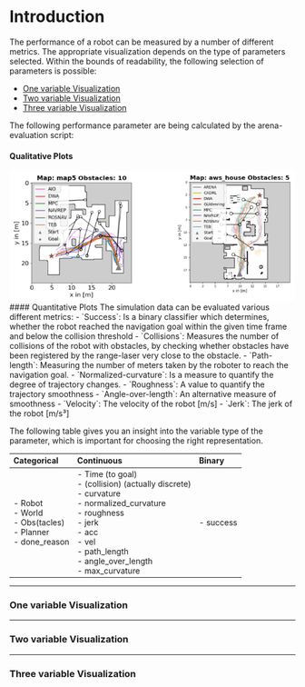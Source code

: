 # Introduction
The performance of a robot can be measured by a number of different metrics. The appropriate visualization depends on the type of parameters selected. Within the bounds of readability, the following selection of parameters is possible:
- [One variable Visualization](#one-variable-visualization)
- [Two variable Visualization](#two-variable-visualization)
- [Three variable Visualization](#three-variable-visualization)

The following performance parameter are being calculated by the arena-evaluation script:
#### Qualitative Plots
<img src="/docs/imgs/qualitative-plots.png">
#### Quantitative Plots
The simulation data can be evaluated various different metrics:
- `Success`: Is a binary classifier which determines, whether the robot reached the navigation goal within the given time frame and below the collision threshold
- `Collisions`: Measures the number of collisions of the robot with obstacles, by checking whether obstacles have been registered by the range-laser very close to the obstacle.
- `Path-length`: Measuring the number of meters taken by the roboter to reach the navigation goal. 
- `Normalized-curvature`: Is a measure to quantify the degree of trajectory changes.
- `Roughness`: A value to quantify the trajectory smoothness
- `Angle-over-length`: An alternative measure of smoothness
- `Velocity`: The velocity of the robot [m/s]
- `Jerk`: The jerk of the robot [m/s³]

The following table gives you an insight into the variable type of the parameter, which is important for choosing the right representation.

| **Categorical** | **Continuous**  | **Binary** |
| :---------------------------- | :---------------------- | :------------------- |
| - Robot  <br> - World  <br> - Obs(tacles)  <br> - Planner  <br> - done\_reason        | - Time (to goal)  <br> - (collision) (actually discrete)  <br> - curvature  <br> - normalized\_curvature  <br> - roughness  <br> - jerk <br> - acc  <br> - vel  <br> - path\_length <br> - angle\_over\_length  <br> - max\_curvature | - success |

---
### One variable Visualization
---
### Two variable Visualization
---
### Three variable Visualization